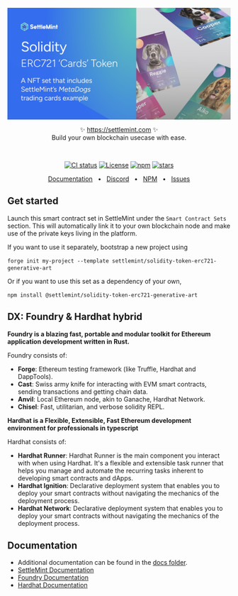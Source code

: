 <p align="center">
  <img src="https://github.com/settlemint/solidity-token-erc721-generative-art/blob/main/OG_Solidity.jpg" align="center" alt="logo" />
  <p align="center">
    ✨ <a href="https://settlemint.com">https://settlemint.com</a> ✨
    <br/>
    Build your own blockchain usecase with ease.
  </p>
</p>
<br/>
<p align="center">
<a href="https://github.com/settlemint/solidity-token-erc721-generative-art/actions?query=branch%3Amain"><img src="https://github.com/settlemint/solidity-token-erc721-generative-art/actions/workflows/solidity.yml/badge.svg?event=push&branch=main" alt="CI status" /></a>
<a href="https://fsl.software" rel="nofollow"><img src="https://img.shields.io/npm/l/@settlemint/solidity-token-erc721-generative-art" alt="License"></a>
<a href="https://www.npmjs.com/package/@settlemint/solidity-token-erc721-generative-art" rel="nofollow"><img src="https://img.shields.io/npm/dw/@settlemint/solidity-token-erc721-generative-art" alt="npm"></a>
<a href="https://github.com/settlemint/solidity-token-erc721-generative-art" rel="nofollow"><img src="https://img.shields.io/github/stars/settlemint/solidity-token-erc721-generative-art" alt="stars"></a>
</p>

<div align="center">
  <a href="https://console.settlemint.com/documentation/">Documentation</a>
  <span>&nbsp;&nbsp;•&nbsp;&nbsp;</span>
  <a href="https://discord.com/invite/Mt5yqFrey9">Discord</a>
  <span>&nbsp;&nbsp;•&nbsp;&nbsp;</span>
  <a href="https://www.npmjs.com/package/@settlemint/solidity-token-erc721-generative-art">NPM</a>
  <span>&nbsp;&nbsp;•&nbsp;&nbsp;</span>
  <a href="https://github.com/settlemint/solidity-token-erc721-generative-art/issues">Issues</a>
  <br />
</div>

## Get started

Launch this smart contract set in SettleMint under the `Smart Contract Sets` section. This will automatically link it to your own blockchain node and make use of the private keys living in the platform.

If you want to use it separately, bootstrap a new project using

```shell
forge init my-project --template settlemint/solidity-token-erc721-generative-art
```

Or if you want to use this set as a dependency of your own,

```shell
npm install @settlemint/solidity-token-erc721-generative-art
```

## DX: Foundry & Hardhat hybrid

**Foundry is a blazing fast, portable and modular toolkit for Ethereum application development written in Rust.**

Foundry consists of:

- **Forge**: Ethereum testing framework (like Truffle, Hardhat and DappTools).
- **Cast**: Swiss army knife for interacting with EVM smart contracts, sending transactions and getting chain data.
- **Anvil**: Local Ethereum node, akin to Ganache, Hardhat Network.
- **Chisel**: Fast, utilitarian, and verbose solidity REPL.

**Hardhat is a Flexible, Extensible, Fast Ethereum development environment for professionals in typescript**

Hardhat consists of:

- **Hardhat Runner**: Hardhat Runner is the main component you interact with when using Hardhat. It's a flexible and extensible task runner that helps you manage and automate the recurring tasks inherent to developing smart contracts and dApps.
- **Hardhat Ignition**: Declarative deployment system that enables you to deploy your smart contracts without navigating the mechanics of the deployment process.
- **Hardhat Network**: Declarative deployment system that enables you to deploy your smart contracts without navigating the mechanics of the deployment process.

## Documentation

- Additional documentation can be found in the [docs folder](./docs).
- [SettleMint Documentation](https://console.settlemint.com/documentation/docs/using-platform/integrated-development-environment/)
- [Foundry Documentation](https://book.getfoundry.sh/)
- [Hardhat Documentation](https://hardhat.org/hardhat-runner/docs/getting-started)


